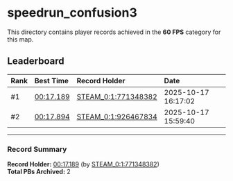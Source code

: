 # speedrun_confusion3

This directory contains player records achieved in the **60 FPS** category for this map.

## Leaderboard

| Rank | Best Time | Record Holder | Date                |
| :--- | :-------- | :------------ | :------------------ |
| #1   | [00:17.189](./00017189_STEAM_0_1_771348382_20251017-161702.zip) | [STEAM_0:1:771348382](https://speedrun16.com/profile/STEAM_0:1:771348382)   | 2025-10-17 16:17:02 |
| #2   | [00:17.894](./00017894_STEAM_0_1_926467834_20251017-155940.zip) | [STEAM_0:1:926467834](https://speedrun16.com/profile/STEAM_0:1:926467834)   | 2025-10-17 15:59:40 |

---

### Record Summary
**Record Holder:** [00:17.189](./00017189_STEAM_0_1_771348382_20251017-161702.zip) (by [STEAM_0:1:771348382](https://speedrun16.com/profile/STEAM_0:1:771348382))  
**Total PBs Archived:** 2